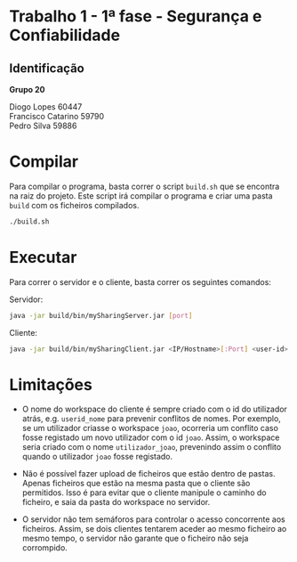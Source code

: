 # Trabalho 1 - 1ª fase - Segurança e Confiabilidade

## Identificação

**Grupo 20** <br/>

Diogo Lopes 60447 <br/>
Francisco Catarino 59790 <br/>
Pedro Silva 59886 <br/>

# Compilar

Para compilar o programa, basta correr o script `build.sh` que se encontra na raiz do projeto. Este script irá compilar o programa e criar uma pasta `build` com os ficheiros compilados.

```bash
./build.sh
```

# Executar

Para correr o servidor e o cliente, basta correr os seguintes comandos:

Servidor:
```bash
java -jar build/bin/mySharingServer.jar [port]
```

Cliente:
```bash
java -jar build/bin/mySharingClient.jar <IP/Hostname>[:Port] <user-id> <password>
```

# Limitações

- O nome do workspace do cliente é sempre criado com o id do utilizador atrás, e.g. `userid_nome` para prevenir conflitos de nomes. Por exemplo, se um utilizador criasse o workspace `joao`, ocorreria um conflito caso fosse registado um novo utilizador com o id `joao`. Assim, o workspace seria criado com o nome `utilizador_joao`, prevenindo assim o conflito quando o utilizador `joao` fosse registado.

- Não é possível fazer upload de ficheiros que estão dentro de pastas. Apenas ficheiros que estão na mesma pasta que o cliente são permitidos. Isso é para evitar que o cliente manipule o caminho do ficheiro, e saia da pasta do workspace no servidor.

- O servidor não tem semáforos para controlar o acesso concorrente aos ficheiros. Assim, se dois clientes tentarem aceder ao mesmo ficheiro ao mesmo tempo, o servidor não garante que o ficheiro não seja corrompido.